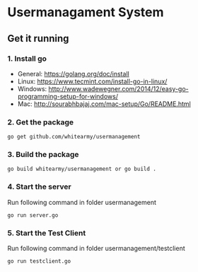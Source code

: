 # Usermanagament System

## Get it running
### 1. Install go

- General: https://golang.org/doc/install
- Linux: https://www.tecmint.com/install-go-in-linux/
- Windows: http://www.wadewegner.com/2014/12/easy-go-programming-setup-for-windows/
- Mac: http://sourabhbajaj.com/mac-setup/Go/README.html

### 2. Get the package
```
go get github.com/whitearmy/usermanagement
```

### 3. Build the package
```
go build whitearmy/usermanagement or go build .
```

### 4. Start the server
Run following command in folder usermanagement
```
go run server.go
```

### 5. Start the Test Client
Run following command in folder usermanagement/testclient
```
go run testclient.go
```
